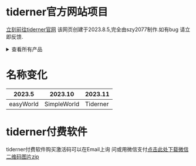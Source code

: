 tiderner官方网站项目
==============================
[立刻前往tiderner官网](https://szy2077.github.io)
该网页创建于2023.8.5,完全由szy2077制作.如有bug
请立即反馈.

<details>
<summary>查看所有产品</summary>
·Hardows
·SimpleSafe
·tideCoder
·lightBrowser
</details>

名称变化
==============================
|  2023.5    | 2023.10     | 2023.11 |
|  ----      | ----        | ----    |
| easyWorld  | SimpleWorld | Tiderner|

tiderner付费软件
=============================
tiderner付费软件购买激活码可以在Email上询
问或用微信支付[点击此处下载微信二维码图片zip](https://pan.huang1111.cn/s/yGGjc6)
